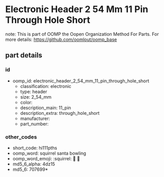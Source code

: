 # Electronic Header 2 54 Mm 11 Pin Through Hole Short  

note: This is part of OOMP the Oopen Organization Method For Parts. For more details: https://github.com/oomlout/oomp_base

##  part details





### id
* oomp_id: electronic_header_2_54_mm_11_pin_through_hole_short
  * classification: electronic
  * type: header
  * size: 2_54_mm
  * color: 
  * description_main: 11_pin
  * description_extra: through_hole_short
  * manufacturer: 
  * part_number: 

### other_codes
* short_code: hi111pths
* oomp_word: squirrel santa bowling
* oomp_word_emoji: :squirrel: :santa: :bowling:
* md5_6_alpha: 4dz15
* md5_6: 707699* 